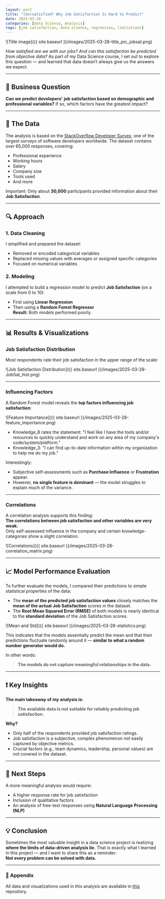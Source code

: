 ```yaml
---
layout: post
title: "(Un)satisfied? Why Job Satisfaction Is Hard to Predict"
date: 2025-03-28
categories: [Data Science, Analysis]
tags: [job satisfaction, data science, regression, limitations]
---
```


![Title image]({{ site.baseurl }}/images/2025-03-28-title_pic_jobsat.png)

*How satisfied are we with our jobs? And can this satisfaction be predicted from objective data?*
As part of my Data Science course, I set out to explore this question — and learned that data doesn’t always give us the answers we expect.

---

## 🎯 Business Question

**Can we predict developers' job satisfaction based on demographic and professional variables?**
If so, which factors have the greatest impact?

---

## 📄 The Data

The analysis is based on the [StackOverflow Developer Survey](https://insights.stackoverflow.com/survey), one of the largest surveys of software developers worldwide.
The dataset contains over 65,000 responses, covering:
- Professional experience
- Working hours
- Salary
- Company size
- Tools used
- And more

Important: Only about **30,000** participants provided information about their **Job Satisfaction**.

---

## 🔍 Approach

### 1. **Data Cleaning**
I simplified and prepared the dataset:
- Removed or encoded categorical variables
- Replaced missing values with averages or assigned specific categories
- Focused on numerical variables

### 2. **Modeling**
I attempted to build a regression model to predict **Job Satisfaction** (on a scale from 0 to 10):
- First using **Linear Regression**
- Then using a **Random Forest Regressor**  
**Result:** Both models performed poorly.

---

## 📊 Results & Visualizations

### Job Satisfaction Distribution

Most respondents rate their job satisfaction in the upper range of the scale:

![Job Satisfaction Distribution]({{ site.baseurl }}/images/2025-03-28-JobSat_hist.png)

---

### Influencing Factors

A Random Forest model reveals the **top factors influencing job satisfaction**:

![Feature Importance]({{ site.baseurl }}/images/2025-03-28-feature_importance.png)

- Knowledge_8 rates the statement: "I feel like I have the tools and/or resources to quickly understand and work on any area of my company's code/system/platform."
- Knowledge_3: "I can find up-to-date information within my organization to help me do my job."

Interestingly:
- Subjective self-assessments such as **Purchase Influence** or **Frustration** appear.
- However, **no single feature is dominant** — the model struggles to explain much of the variance.

---

### Correlations

A correlation analysis supports this finding:  
**The correlations between job satisfaction and other variables are very weak.**  
Only self-assessed influence in the company and certain knowledge-categories show a slight correlation.

![Correlations]({{ site.baseurl }}/images/2025-03-28-correlation_matrix.png)

---

## 📈 Model Performance Evaluation

To further evaluate the models, I compared their predictions to simple statistical properties of the data:

- The **mean of the predicted job satisfaction values** closely matches the **mean of the actual Job Satisfaction** scores in the dataset.
- The **Root Mean Squared Error (RMSE)** of both models is nearly identical to the **standard deviation** of the Job Satisfaction scores.

![Mean and Std]({{ site.baseurl }}/images/2025-03-28-statistics.png)

This indicates that the models essentially predict the mean and that their predictions fluctuate randomly around it — **similar to what a random number generator would do.**

In other words:
> **The models do not capture meaningful relationships in the data.**

---

## ❗️ Key Insights

**The main takeaway of my analysis is:**
> **The available data is not suitable for reliably predicting job satisfaction.**

**Why?**
- Only half of the respondents provided job satisfaction ratings.
- Job satisfaction is a subjective, complex phenomenon not easily captured by objective metrics.
- Crucial factors (e.g., team dynamics, leadership, personal values) are not covered in the dataset.

---

## 🚀 Next Steps

A more meaningful analysis would require:
- A higher response rate for job satisfaction
- Inclusion of qualitative factors
- An analysis of free-text responses using **Natural Language Processing (NLP)**

---

## 💡 Conclusion

Sometimes the most valuable insight in a data science project is realizing **where the limits of data-driven analysis lie.**
That is exactly what I learned in this project — and I want to share this as a reminder:  
**Not every problem can be solved with data.**

---

### 📂 Appendix

All data and visualizations used in this analysis are available in [this](https://github.com/LucWill/so_satisfaction) repository.
